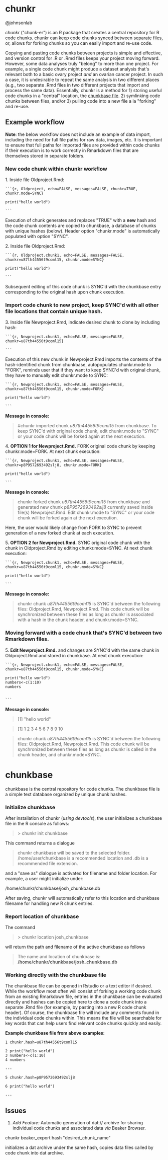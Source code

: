 # chunkr

@johnsonlab

*chunkr* ("chunk-er") is an R package that creates a central repository for R code chunks. chunkr can keep code chunks synced between separate files, or, allows for forking chunks so you can easily import and re-use code.

Copying and pasting code chunks between projects is simple and effective, and version control for .R or .Rmd files keeps your project moving forward. However, some data analyses truly "belong" to more than one project. For example, a single code chunk might produce a dataset analysis that's relevant both to a basic ovary project *and* an ovarian cancer project. In such a case, it is undesirable to repeat the same analysis in two different places (e.g., two separate .Rmd files in two different projects that import and process the same data). Essentially, chunkr is a method for 1) storing useful code chunks in a "central" location, the [chunkbase file](#chunkbase). 2) symlinking code chunks between files, and/or 3) pulling code into a new file a la "forking" and re-use.

## Example workflow

**Note**: the below workflow does not include an example of data import, including the need for full file paths for raw data, images, etc. It is important to ensure that full paths for imported files are provided within code chunks if their execution is to work correctly in Rmarkdown files that are themselves stored in separate folders.

### New code chunk within chunkr workflow

1\. Inside file Oldproject.Rmd:


    ```{r, Oldproject, echo=FALSE, messages=FALSE, chunkr=TRUE, chunkr.mode=SYNC}

    print("hello world")

    ```
  Execution of chunk generates and replaces "TRUE" with a **new** hash and the code chunk contents are copied to chunkbase, a database of chunks with unique hashes (below). Header option "chunkr.mode" is automatically populated with option "SYNC".

<!-- end the list -->

2\. Inside file Oldproject.Rmd:


    ```{r, Oldproject.chunk1, echo=FALSE, messages=FALSE, chunkr=u87th44556t9coml15, chunkr.mode=SYNC}

    print("hello world")

    ```

  Subsequent editing of this code chunk is SYNC'd with the chunkbase entry corresponding to the original hash upon chunk execution.

<!-- end the list -->


### Import code chunk to new project, keep SYNC'd with all other file locations that contain unique hash.


3\. Inside file Newproject.Rmd, indicate desired chunk to clone  by including hash:

    ```{r, Newproject.chunk1, echo=FALSE, messages=FALSE, chunkr=u87th44556t9coml15}

    ```
Execution of this new chunk in Newproject.Rmd imports the contents of the hash-identified chunk from chunkbase, autopopulates chunkr.mode to "FORK", reminds user that if they want to keep SYNC'd with original chunk, they have to manually edit chunkr.mode to SYNC:

    ```{r, Newproject.chunk1, echo=FALSE, messages=FALSE, chunkr=u87th44556t9coml15, chunkr.mode=FORK}

    print("hello world")

    ```
**Message in console:**

> #chunkr imported chunk *u87th44556t9coml15* from chunkbase. To keep SYNC'd with original code chunk, edit chunkr.mode to "SYNC" or your code chunk will be forked again at the next execution.

4\. **OPTION 1 for Newproject.Rmd.** FORK original code chunk by keeping chunkr.mode=FORK. At next chunk execution:

    ```{r, Newproject.chunk1, echo=FALSE, messages=FALSE, chunkr=p8P9572693492slj8, chunkr.mode=FORK}

    print("hello world")

    ```
**Message in console:**

> chunkr forked chunk *u87th44556t9coml15* from chunkbase and generated new chunk *p8P9572693492slj8* currently saved inside file(s) Newproject.Rmd. Edit chunkr.mode to "SYNC" or your code chunk will be forked again at the next execution.

Here, the user would likely change from FORK to SYNC to prevent generation of a new forked chunk at each execution.

5\. **OPTION 2 for Newproject.Rmd.** SYNC original code chunk with the chunk in Oldproject.Rmd by editing chunkr.mode=SYNC. At next chunk execution:

    ```{r, Newproject.chunk1, echo=FALSE, messages=FALSE, chunkr=u87th44556t9coml15, chunkr.mode=SYNC}

    print("hello world")

    ```
**Message in console:**

> chunkr chunk *u87th44556t9coml15* is SYNC'd between the following files: Oldproject.Rmd, Newproject.Rmd. This code chunk will be synchronized between these files as long as chunkr is associated with a hash in the chunk header, and chunkr.mode=SYNC.

### Moving forward with a code chunk that's SYNC'd between two Rmarkdown files.

5\. **Edit Newproject.Rmd.** and changes are SYNC'd with the same chunk in Oldproject.Rmd and stored in chunkbase. At next chunk execution:

    ```{r, Newproject.chunk1, echo=FALSE, messages=FALSE, chunkr=u87th44556t9coml15, chunkr.mode=SYNC}

    print("hello world")
    numbers<-c(1:10)
    numbers


    ```
**Message in console:**

> [1] "hello world"

> [1]  1  2  3  4  5  6  7  8  9 10

> chunkr chunk *u87th44556t9coml15* is SYNC'd between the following files: Oldproject.Rmd, Newproject.Rmd. This code chunk will be synchronized between these files as long as chunkr is called in the chunk header, and chunkr.mode=SYNC.

# chunkbase

chunkbase is the central repository for code chunks. The chunkbase file is a simple text database organized by unique chunk hashes.

### Initialize chunkbase

After installation of chunkr (*using devtools*), the user initializes a chunkbase file in the R console as follows:

> \> chunkr init chunkbase

This command returns a dialogue

> chunkr chunkbase will be saved to the selected folder. /home/user/chunkbase is a recommended location and .db is a recommended file extension.

and a "save as" dialogue is activated for filename and folder location. For example, a user might initialize under:

/home/chunkr/chunkbase/josh_chunkbase.db

After saving, chunkr will automatically refer to this location and chunkbase filename for handling new R chunk entries.

### Report location of chunkbase

The command

> \> chunkr location josh_chunkbase

will return the path and filename of the active chunkbase as follows

> The name and location of chunkbase is: **/home/chunkr/chunkbase/josh_chunkbase.db**

### Working directly with the chunkbase file

The chunkbase file can be opened in Rstudio or a text editor if desired. While the workflow most often will consist of forking a working code chunk from an existing Rmarkdown file, entries in the chunkbase can be evaluated directly and hashes can be copied here to clone a code chunk into a separate .Rmd file (for example, by pasting into a new R code chunk header). Of course, the chunkbase file will include any comments found in the individual code chunks within. This means the file will be searchable for key words that can help users find relevant code chunks quickly and easily.

**Example chunkbase file from above examples:**

    1 chunkr.hash=u87th44556t9coml15

    2 print("hello world")
    3 numbers<-c(1:10)
    4 numbers

    ---

    5 chunkr.hash=p8P9572693492slj8

    6 print("hello world")

    ---

## Issues

1. *Add Feature:* Automatic generation of dat:// archive for sharing individual code chunks and associated data *via* Beaker Browser.

chunkr beaker_export hash "desired_chunk_name"

initializes a dat archive under the same hash, copies data files called by code chunk into dat archive.
